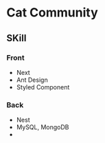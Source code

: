 # Cat Community

## SKill

### Front

- Next
- Ant Design
- Styled Component

### Back

- Nest
- MySQL, MongoDB
-
